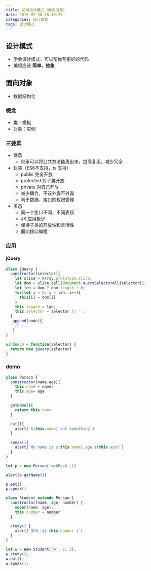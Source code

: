 ```yaml
---
title: 前端设计模式（面向对象）
date: 2019-07-30 15:10:25
categories: 设计模式
tags: 设计模式
---
```

## 设计模式
- 学会设计模式，可以帮你写更好的代码
- 编程应该 **简单、抽象**

## 面向对象
- 数据结构化

### 概念
- 类：模板
- 对象：实例

### 三要素
- 继承 
  - 继承可以将公共方法抽离出来，提高复用，减少冗余
- 封装（ES6不支持，ts 支持）
  - public 完全开放
  - protected 对子类开放
  - private 对自己开放
  - 减少耦合，不该外露不外露
  - 利于数据、接口的权限管理
- 多态 
  - 同一个接口不同，不同表现
  - JS 应用极少
  - 保持子类的开放性和灵活性
  - 面向接口编程

### 应用

#### jQuery 
```js
class jQuery {
  constructor(selector){
    let slice = Array.prototype.slice;
    let dom = slice.call(document.querySelectorAll(selector));
    let len = dom ? dom.length : 0;
    for(let i = 0; i < len; i++){
      this[i] = dom[i]
    }
    this.length = len;
    this.selector = selector || '';
  }
   append(node){
    // ...
   }
}

window.$ = function(selector) {
  return new jQuery(selector)
}
```

### demo
```js
class Person {
  constructor(name,age){
    this.name = name;
    this.age= age
  }

  getName(){
    return this.name
  }

  eat(){
    alert(`${this.name} eat something`)
  }

  speak(){
    alert(`My name is ${this.name},age ${this.age}`)
  }
}

let p = new Person('webPack',1)

alert(p.getName())

p.eat()
p.speak()

class Student extends Person {
  constructor(name, age, number) {
    super(name, age);
    this.number = number
  }

  study() {
    alert(`学号：${ this.number }`)
  }
}

let w = new Student('w', 2, 3);
w.study();
w.eat();
w.speak();
```
